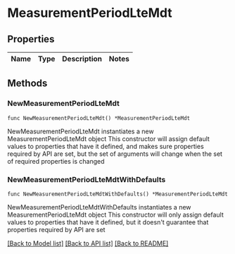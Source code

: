 # MeasurementPeriodLteMdt

## Properties

Name | Type | Description | Notes
------------ | ------------- | ------------- | -------------

## Methods

### NewMeasurementPeriodLteMdt

`func NewMeasurementPeriodLteMdt() *MeasurementPeriodLteMdt`

NewMeasurementPeriodLteMdt instantiates a new MeasurementPeriodLteMdt object
This constructor will assign default values to properties that have it defined,
and makes sure properties required by API are set, but the set of arguments
will change when the set of required properties is changed

### NewMeasurementPeriodLteMdtWithDefaults

`func NewMeasurementPeriodLteMdtWithDefaults() *MeasurementPeriodLteMdt`

NewMeasurementPeriodLteMdtWithDefaults instantiates a new MeasurementPeriodLteMdt object
This constructor will only assign default values to properties that have it defined,
but it doesn't guarantee that properties required by API are set


[[Back to Model list]](../README.md#documentation-for-models) [[Back to API list]](../README.md#documentation-for-api-endpoints) [[Back to README]](../README.md)


